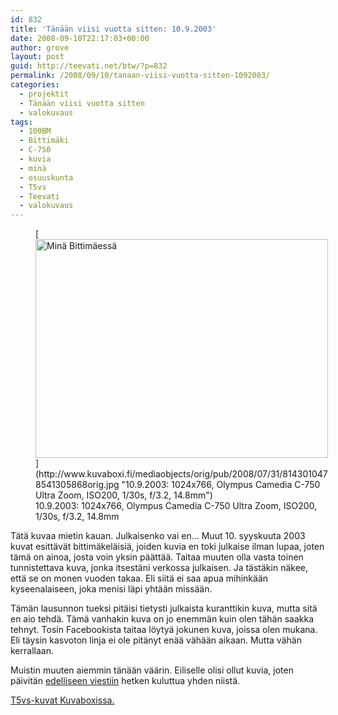 ```yaml
---
id: 832
title: 'Tänään viisi vuotta sitten: 10.9.2003'
date: 2008-09-10T22:17:03+00:00
author: grove
layout: post
guid: http://teevati.net/btw/?p=832
permalink: /2008/09/10/tanaan-viisi-vuotta-sitten-1092003/
categories:
  - projektit
  - Tänään viisi vuotta sitten
  - valokuvaus
tags:
  - 100BM
  - Bittimäki
  - C-750
  - kuvia
  - minä
  - osuuskunta
  - T5vs
  - Teevati
  - valokuvaus
---
```

<figure style="width: 468px" class="wp-caption aligncenter">[<img title="Minä Bittimäessä" src="http://www.kuvaboxi.fi/mediaobjects/pub/2008/07/31/8143010478541305868web_0.jpg" alt="Minä Bittimäessä" width="468" height="350" />](http://www.kuvaboxi.fi/mediaobjects/orig/pub/2008/07/31/8143010478541305868orig.jpg "10.9.2003: 1024x766, Olympus Camedia C-750 Ultra Zoom, ISO200, 1/30s, f/3.2, 14.8mm")<figcaption class="wp-caption-text">10.9.2003: 1024x766, Olympus Camedia C-750 Ultra Zoom, ISO200, 1/30s, f/3.2, 14.8mm</figcaption></figure> 

Tätä kuvaa mietin kauan. Julkaisenko vai en&#8230; Muut 10. syyskuuta 2003 kuvat esittävät bittimäkeläisiä, joiden kuvia en toki julkaise ilman lupaa, joten tämä on ainoa, josta voin yksin päättää. Taitaa muuten olla vasta toinen tunnistettava kuva, jonka itsestäni verkossa julkaisen. Ja tästäkin näkee, että se on monen vuoden takaa. Eli siitä ei saa apua mihinkään kyseenalaiseen, joka menisi läpi yhtään missään.

Tämän lausunnon tueksi pitäisi tietysti julkaista kuranttikin kuva, mutta sitä en aio tehdä. Tämä vanhakin kuva on jo enemmän kuin olen tähän saakka tehnyt. Tosin Facebookista taitaa löytyä jokunen kuva, joissa olen mukana. Eli täysin kasvoton linja ei ole pitänyt enää vähään aikaan. Mutta vähän kerrallaan.

Muistin muuten aiemmin tänään väärin. Eiliselle olisi ollut kuvia, joten päivitän [edelliseen viestiin](http://teevati.net/btw/2008/09/10/tanaan-viisi-vuotta-sitten-992003/ "BTW · Tänään viisi vuotta sitten: 9.9.2003") hetken kuluttua yhden niistä.

[<span>T5vs-kuvat Kuvaboxissa.</span>](http://www.kuvaboxi.fi/julkinen/29poj+taavetti-btw-t5vs.html "Kuvaboxi - BTW: T5vs (Taavetti)")